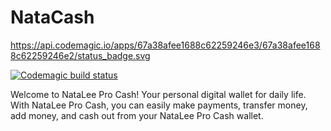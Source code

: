 # NataCash

https://api.codemagic.io/apps/67a38afee1688c62259246e3/67a38afee1688c62259246e2/status_badge.svg

[![Codemagic build status](https://api.codemagic.io/apps/67a38afee1688c62259246e3/67a38afee1688c62259246e2/status_badge.svg)](https://codemagic.io/app/67a38afee1688c62259246e3/67a38afee1688c62259246e2/latest_build)

Welcome to NataLee Pro Cash! Your personal digital wallet for daily life. With NataLee Pro Cash, you can easily make payments, transfer money, add money, and cash out from your NataLee Pro Cash wallet.

